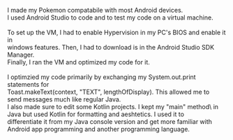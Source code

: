 I made my Pokemon compatabile with most Android devices. \
I used Android Studio to code and to test my code on a virtual machine. \
\
To set up the VM, I had to enable Hypervision in my PC's BIOS and enable it in \
windows features. Then, I had to download is in the Android Studio SDK Manager. \
Finally, I ran the VM and optimized my code for it. \
\
I optimzied my code primarily by exchanging my System.out.print statements for \
Toast.makeText(context, "TEXT", lengthOfDisplay). This allowed me to \
send messages much like regular Java. \
I also made sure to edit some Kotlin projects. I kept my "main" method\ 
in Java but used Kotlin for formatting and aeshtetics. I used it to \
differentiate it from my Java console version and get more familiar with \
Android app programming and another programming language.
